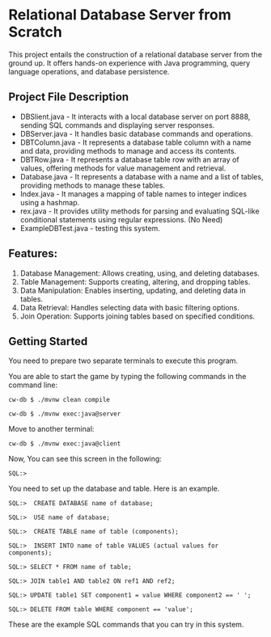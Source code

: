 # Relational Database Server from Scratch
This project entails the construction of a relational database server from the ground up. It offers hands-on experience with Java programming, query language operations, and database persistence.

## Project File Description 
- DBSlient.java - It interacts with a local database server on port 8888, sending SQL commands and displaying server responses.
- DBServer.java - It handles basic database commands and operations.
- DBTColumn.java - It represents a database table column with a name and data, providing methods to manage and access its contents.
- DBTRow.java - It represents a database table row with an array of values, offering methods for value management and retrieval.
- Database.java - It represents a database with a name and a list of tables, providing methods to manage these tables.
- Index.java - It manages a mapping of table names to integer indices using a hashmap. 
- rex.java - It provides utility methods for parsing and evaluating SQL-like conditional statements using regular expressions. (No Need)
- ExampleDBTest.java - testing this system. 


## Features:
1. Database Management: Allows creating, using, and deleting databases.
2. Table Management: Supports creating, altering, and dropping tables.
3. Data Manipulation: Enables inserting, updating, and deleting data in tables.
4. Data Retrieval: Handles selecting data with basic filtering options.
5. Join Operation: Supports joining tables based on specified conditions.

## Getting Started
You need to prepare two separate terminals to execute this program. 

You are able to start the game by typing the following commands in the command line:
```
cw-db $ ./mvnw clean compile
```
```
cw-db $ ./mvnw exec:java@server
```

Move to another terminal: 
```
cw-db $ ./mvnw exec:java@client
```
Now, You can see this screen in the following: 
```
SQL:> 
```
You need to set up the database and table. Here is an example.  
```
SQL:>  CREATE DATABASE name of database;
```
```
SQL:>  USE name of database;
```
```
SQL:>  CREATE TABLE name of table (components);
```
```
SQL:>  INSERT INTO name of table VALUES (actual values for components);
```
```
SQL:> SELECT * FROM name of table;
```
```
SQL:> JOIN table1 AND table2 ON ref1 AND ref2;
```
```
SQL:> UPDATE table1 SET component1 = value WHERE component2 == ' ';
```
```
SQL:> DELETE FROM table WHERE component == 'value'; 
```

These are the example SQL commands that you can try in this system. 





